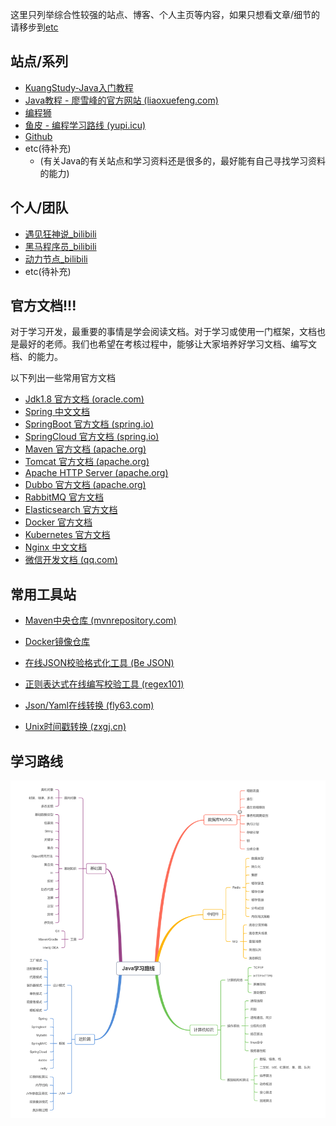 这里只列举综合性较强的站点、博客、个人主页等内容，如果只想看文章/细节的请移步到[etc](../etc/etc.md)

## 站点/系列

* [KuangStudy-Java入门教程](https://www.kuangstudy.com/course?cid=1)
* [Java教程 - 廖雪峰的官方网站 (liaoxuefeng.com)](https://www.liaoxuefeng.com/wiki/1252599548343744)
* [编程狮](https://www.w3cschool.cn/java/)
* [鱼皮 - 编程学习路线 (yupi.icu)](https://luxian.yupi.icu/#/roadmap/Java学习路线)
* [Github](github.com)
* etc(待补充)
  * (有关Java的有关站点和学习资料还是很多的，最好能有自己寻找学习资料的能力)

## 个人/团队

* [遇见狂神说_bilibili](https://space.bilibili.com/95256449)
* [黑马程序员_bilibili](https://space.bilibili.com/37974444)
* [动力节点_bilibili](https://www.bilibili.com/video/BV1Rx411876f)
* etc(待补充)

## 官方文档!!!

对于学习开发，最重要的事情是学会阅读文档。对于学习或使用一门框架，文档也是最好的老师。我们也希望在考核过程中，能够让大家培养好学习文档、编写文档、的能力。

以下列出一些常用官方文档

* [Jdk1.8 官方文档 (oracle.com)](https://docs.oracle.com/javase/8/docs/api/index.html)
* [Spring 中文文档](https://www.springcloud.cc/spring-reference.html)
* [SpringBoot 官方文档 (spring.io)](https://docs.spring.io/spring-boot/docs/current/reference/htmlsingle/)
* [SpringCloud 官方文档 (spring.io)](https://spring.io/projects/spring-cloud/)
* [Maven 官方文档 (apache.org)](https://maven.apache.org/guides/)
* [Tomcat 官方文档 (apache.org)](https://tomcat.apache.org/tomcat-8.0-doc/index.html)
* [Apache HTTP Server (apache.org)](https://httpd.apache.org/docs/)
* [Dubbo 官方文档 (apache.org)](https://cn.dubbo.apache.org/zh-cn/docs/)
* [RabbitMQ 官方文档](https://www.rabbitmq.com/documentation.html)
* [Elasticsearch 官方文档](https://www.elastic.co/guide/en/elasticsearch/reference/current/index.html)
* [Docker 官方文档](https://docs.docker.com/get-started/)
* [Kubernetes 官方文档](https://kubernetes.io/zh-cn/docs/home/)
* [Nginx 中文文档](https://blog.redis.com.cn/doc/index.html)
* [微信开发文档 (qq.com)](https://developers.weixin.qq.com/miniprogram/dev/framework/)



## 常用工具站

* [Maven中央仓库 (mvnrepository.com)](https://mvnrepository.com/)
* [Docker镜像仓库](https://hub.docker.com/)

* [在线JSON校验格式化工具 (Be JSON)](https://www.bejson.com/)
* [正则表达式在线编写校验工具 (regex101)](https://regex101.com/)
* [Json/Yaml在线转换 (fly63.com)](https://www.fly63.com/tool/jsonyaml/)
* [Unix时间戳转换 (zxgj.cn)](https://www.zxgj.cn/g/unix)

## 学习路线

![20230703142015](../img/20230703142015.png)